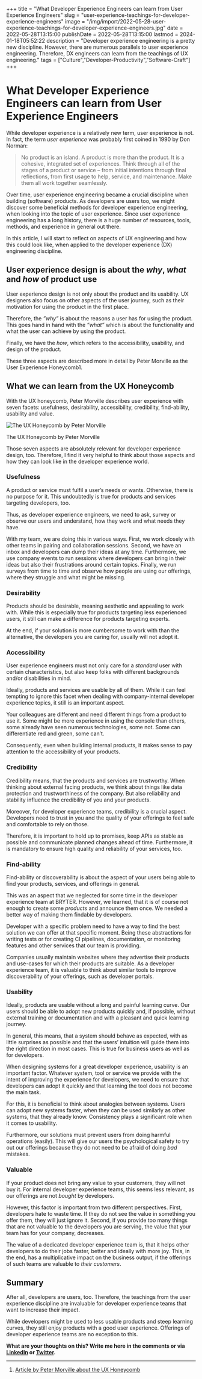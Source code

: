 +++
title = "What Developer Experience Engineers can learn from User Experience Engineers"
slug = "user-experience-teachings-for-developer-experience-engineers"
image = "/img/import/2022-05-28-user-experience-teachings-for-developer-experience-engineers.jpg"
date = 2022-05-28T13:15:00
publishDate = 2022-05-28T13:15:00
lastmod = 2024-01-18T05:52:22
description = "Developer experience engineering is a pretty new discipline. However, there are numerous parallels to user experience engineering. Therefore, DX engineers can learn from the teachings of UX engineering."
tags = ["Culture","Developer-Productivity","Software-Craft"]
+++
# What Developer Experience Engineers can learn from User Experience Engineers

While developer experience is a relatively new term, user experience is not. In fact, the term _user experience_ was probably first coined in 1990 by Don Norman:

> No product is an island. A product is more than the product. It is a cohesive, integrated set of experiences. Think through all of the stages of a product or service – from initial intentions through final reflections, from first usage to help, service, and maintenance. Make them all work together seamlessly.

Over time, user experience engineering became a crucial discipline when building (software) products. As developers are users too, we might discover some beneficial methods for developer experience engineering, when looking into the topic of user experience. Since user experience engineering has a long history, there is a huge number of resources, tools, methods, and experience in general out there.

In this article, I will start to reflect on aspects of UX engineering and how this could look like, when applied to the developer experience (DX) engineering discipline.

## User experience design is about the _why_, _what_ and _how_ of product use [](/blog/user-experience-teachings-for-developer-experience-engineers/#user-experience-design-is-about-the-why-what-and-how-of-product-use)

User experience design is not only about the product and its usability. UX designers also focus on other aspects of the user journey, such as their motivation for using the product in the first place.

Therefore, the _”why”_ is about the reasons a user has for using the product. This goes hand in hand with the _”what”_ which is about the functionality and what the user can achieve by using the product.

Finally, we have the _how_, which refers to the accessibility, usability, and design of the product.

These three aspects are described more in detail by Peter Morville as the User Experience Honeycomb1.

## What we can learn from the UX Honeycomb [](/blog/user-experience-teachings-for-developer-experience-engineers/#what-we-can-learn-from-the-ux-honeycomb)

With the UX honeycomb, Peter Morville describes user experience with seven facets: usefulness, desirability, accessibility, credibility, find-ability, usability and value.

![](https://unblocked.engineering/wp-content/uploads/2024/01/2022-05-28-uxhoneycomb-1.jpg "The UX Honeycomb by Peter Morville")

The UX Honeycomb by Peter Morville

Those seven aspects are absolutely relevant for developer experience design, too. Therefore, I find it very helpful to think about those aspects and how they can look like in the developer experience world.

### Usefulness [](/blog/user-experience-teachings-for-developer-experience-engineers/#usefulness)

A product or service must fulfil a user’s needs or wants. Otherwise, there is no purpose for it. This undoubtedly is true for products and services targeting developers, too.

Thus, as developer experience engineers, we need to ask, survey or observe our users and understand, how they work and what needs they have.

With my team, we are doing this in various ways. First, we work closely with other teams in pairing and collaboration sessions. Second, we have an inbox and developers can dump their ideas at any time. Furthermore, we use company events to run sessions where developers can bring in their ideas but also their frustrations around certain topics. Finally, we run surveys from time to time and observe how people are using our offerings, where they struggle and what might be missing.

### Desirability [](/blog/user-experience-teachings-for-developer-experience-engineers/#desirability)

Products should be desirable, meaning aesthetic and appealing to work with. While this is especially true for products targeting less experienced users, it still can make a difference for products targeting experts.

At the end, if your solution is more cumbersome to work with than the alternative, the developers you are caring for, usually will not adopt it.

### Accessibility [](/blog/user-experience-teachings-for-developer-experience-engineers/#accessibility)

User experience engineers must not only care for a _standard_ user with certain characteristics, but also keep folks with different backgrounds and/or disabilities in mind.

Ideally, products and services are usable by all of them. While it can feel tempting to ignore this facet when dealing with company-internal developer experience topics, it still is an important aspect.

Your colleagues are different and need different things from a product to use it. Some might be more experience in using the console than others, some already have seen numerous technologies, some not. Some can differentiate red and green, some can’t.

Consequently, even when building internal products, it makes sense to pay attention to the accessibility of your products.

### Credibility [](/blog/user-experience-teachings-for-developer-experience-engineers/#credibility)

Credibility means, that the products and services are trustworthy. When thinking about external facing products, we think about things like data protection and trustworthiness of the company. But also reliability and stability influence the credibility of you and your products.

Moreover, for developer experience teams, credibility is a crucial aspect. Developers need to trust in you and the quality of your offerings to feel safe and comfortable to rely on those.

Therefore, it is important to hold up to promises, keep APIs as stable as possible and communicate planned changes ahead of time. Furthermore, it is mandatory to ensure high quality and reliability of your services, too.

### Find-ability [](/blog/user-experience-teachings-for-developer-experience-engineers/#find-ability)

Find-ability or discoverability is about the aspect of your users being able to find your products, services, and offerings in general.

This was an aspect that we neglected for some time in the developer experience team at BRYTER. However, we learned, that it is of course not enough to create some _products_ and announce them once. We needed a better way of making them findable by developers.

Developer with a specific problem need to have a way to find the best solution we can offer at that specific moment. Being these abstractions for writing tests or for creating CI pipelines, documentation, or monitoring features and other services that our team is providing.

Companies usually maintain websites where they advertise their products and use-cases for which their products are suitable. As a developer experience team, it is valuable to think about similar tools to improve discoverability of your offerings, such as developer portals.

### Usability [](/blog/user-experience-teachings-for-developer-experience-engineers/#usability)

Ideally, products are usable without a long and painful learning curve. Our users should be able to adopt new products quickly and, if possible, without external training or documentation and with a pleasant and quick learning journey.

In general, this means, that a system should behave as expected, with as little surprises as possible and that the users’ intuition will guide them into the right direction in most cases. This is true for business users as well as for developers.

When designing systems for a great developer experience, usability is an important factor. Whatever system, tool or service we provide with the intent of improving the experience for developers, we need to ensure that developers can adopt it quickly and that learning the tool does not become the main task.

For this, it is beneficial to think about analogies between systems. Users can adopt new systems faster, when they can be used similarly as other systems, that they already know. Consistency plays a significant role when it comes to usability.

Furthermore, our solutions must prevent users from doing harmful operations (easily). This will give our users the psychological safety to try out our offerings because they do not need to be afraid of doing _bad_ mistakes.

### Valuable [](/blog/user-experience-teachings-for-developer-experience-engineers/#valuable)

If your product does not bring any value to your customers, they will not buy it. For internal developer experience teams, this seems less relevant, as our offerings are not _bought_ by developers.

However, this factor is important from two different perspectives. First, developers hate to waste time. If they do not see the value in something you offer them, they will just ignore it. Second, if you provide too many things that are not valuable to the developers you are serving, the value that your team has for your company, decreases.

The value of a dedicated developer experience team is, that it helps other developers to do their jobs faster, better and ideally with more joy. This, in the end, has a multiplicative impact on the business output, if the offerings of such teams are valuable to _their customers_.

## Summary [](/blog/user-experience-teachings-for-developer-experience-engineers/#summary)

After all, developers are users, too. Therefore, the teachings from the user experience discipline are invaluable for developer experience teams that want to increase their impact.

While developers might be used to less usable products and steep learning curves, they still enjoy products with a good user experience. Offerings of developer experience teams are no exception to this.

**What are your thoughts on this? Write me here in the comments or via [LinkedIn](https://www.linkedin.com/in/tobiasmende/) or [Twitter](https://twitter.com/Tobias%5FMende).**

---

1. [Article by Peter Morville about the UX Honeycomb](http://semanticstudios.com/user%5Fexperience%5Fdesign/)
